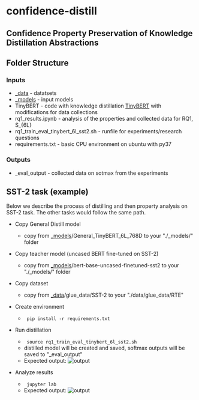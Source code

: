 # confidence-distill
## Confidence Property Preservation of Knowledge Distillation Abstractions

## Folder Structure
### Inputs
* [_data](https://drive.google.com/drive/folders/1JY0JfuAKHCTQxMLoI8Bc8pgW9FdtcXTC?usp=share_link) - datatsets
* [_models](https://drive.google.com/drive/folders/1SA12d_mQf-Z6oG3tpCeAKWt2UV_JfjhQ?usp=share_link) - input models 
* TinyBERT - code with knowledge distillation [TinyBERT](https://arxiv.org/abs/1909.10351) with modifications for data collections
* rq1_results.ipynb - analysis of the properties and collected data for RQ1, S_{6L}
* rq1_train_eval_tinybert_6l_sst2.sh - runfile for experiments/research questions
* requirements.txt - basic CPU environment on ubuntu with py37 

### Outputs
* _eval_output - collected data on sotmax from the experiments

##  SST-2 task (example)
Below we describe the process of distilling and then property analysis on SST-2 task.
The other tasks would follow the same path.


* Copy General Distill model
  * copy from [_models](https://drive.google.com/drive/folders/1SA12d_mQf-Z6oG3tpCeAKWt2UV_JfjhQ?usp=share_link)/General_TinyBERT_6L_768D  to your "./_models/" folder 

* Copy teacher model (uncased BERT fine-tuned on SST-2)
  * copy from [_models](https://drive.google.com/drive/folders/1SA12d_mQf-Z6oG3tpCeAKWt2UV_JfjhQ?usp=share_link)/bert-base-uncased-finetuned-sst2  to your "./_models/" folder 

* Copy dataset
  * copy from [_data](https://drive.google.com/drive/folders/1JY0JfuAKHCTQxMLoI8Bc8pgW9FdtcXTC?usp=share_link)/glue_data/SST-2 to your "./data/glue_data/RTE"

* Create environment
  * <code> pip install -r requirements.txt </code>

* Run distillation 
   * <code> source rq1_train_eval_tinybert_6l_sst2.sh </code> 
   * distilled model will be created and saved, softmax outputs will be saved to "_eval_output"
   * Expected output: ![output](https://github.com/bot-dv/confidence-distill/distillation.png?raw=true)

* Analyze results
  * <code> jupyter lab </code>
  * Expected output: ![output](https://github.com/bot-dv/confidence-distill/confidence.png?raw=true)


